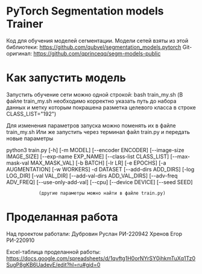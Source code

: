 # PyTorch Segmentation models Trainer
 Код для обучения моделей сегментации. Модели сетей взяты из этой библиотеки: https://github.com/qubvel/segmentation_models.pytorch
 Git-оригинал: https://github.com/qprinceqq/segm-models-public
 
# Как запустить модель
 Запустить обучение сети можно одной строкой:
 bash train_my.sh
 (В файле train_my.sh необходимо корректно указать путь до набора данных
  и метку которым покрашена разметка целевого класса в строке CLASS_LIST="192")

 Для изменения параметров запуска можно поменять их в файле train_my.sh
 Или же запустить через терминал файл train.py и передать новые параметры

 python3 train.py [-h] [-m MODEL] [--encoder ENCODER] [--image-size IMAGE_SIZE]
                [--exp-name EXP_NAME] [--class-list CLASS_LIST]
                [--max-mask-val MAX_MASK_VAL] [-b BATCH] [-lr LR] [-e EPOCHS]
                [-a AUGMENTATION] [-w WORKERS] -d DATASET
                [--add-dirs ADD_DIRS] [-log LOG_DIR] [-val VAL_DIR]
                [--add-val-dirs ADD_VAL_DIRS] [--adv-freq ADV_FREQ]
                [--use-only-add-val] [--cpu] [--device DEVICE] [--seed SEED]

                (другие параметры можно найти в файле train.py)

# Проделанная работа
 Над проектом работали: Дубровин Руслан РИ-220942
                        Хренов   Егор   РИ-220910
                        
 Excel-таблица проделанной работы: https://docs.google.com/spreadsheets/d/1qvftg1H0orNYrSY0jhkmTuXq1Tz0SugP8gKB6UadevE/edit?hl=ru#gid=0
 
